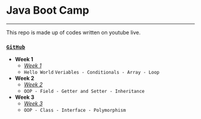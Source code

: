 # Java Boot Camp 
---
This repo is made up of codes written on youtube live.

### [`GitHub`](https://github.com/huseyinidin/KodlamaioJava2022)
 - **Week 1**
	 - [*Week 1*](https://github.com/huseyinidin/KodlamaioJava2022/tree/main/week1)
	 - `Hello World` `Veriables - Conditionals - Array - Loop`
- **Week 2**
	 - [*Week 2*](https://github.com/huseyinidin/KodlamaioJava2022/tree/main/week2)
	 - `OOP - Field - Getter and Setter - Inheritance`
- **Week 3**
	 - [*Week 3*](https://github.com/huseyinidin/KodlamaioJava2022/tree/main/week3)
	 - `OOP - Class - Interface - Polymorphism`		
	